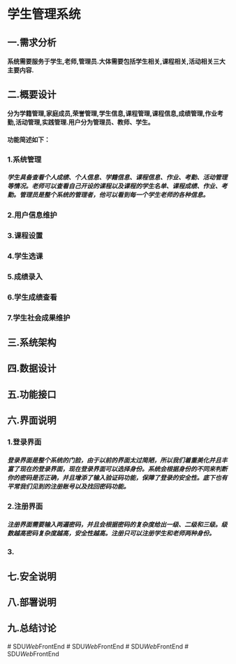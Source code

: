 # 学生管理系统

## 一.**需求分析**

#### 系统需要服务于学生,老师,管理员.大体需要包括学生相关,课程相关,活动相关三大主要内容.

## 二.**概要设计**

#### 分为学籍管理,家庭成员,荣誉管理,学生信息,课程管理,课程信息,成绩管理,作业考勤,活动管理,实践管理.用户分为管理员、教师、学生。

#### 功能简述如下：

### 1.系统管理

##### 学生具备查看个人成绩、个人信息、学籍信息、课程信息、作业、考勤、活动管理等情况。老师可以查看自己开设的课程以及课程的学生名单、课程成绩、作业、考勤。管理员是整个系统的管理者，他可以看到每一个学生老师的各种信息。

### 2.用户信息维护


### 3.课程设置

##### 

### 4.学生选课

### 5.成绩录入

### 6.学生成绩查看

### 7.学生社会成果维护

## 三.**系统架构**



## 四.**数据设计**



## 五.**功能接口**



## 六.**界面说明**

### 1.登录界面

##### 登录界面是整个系统的门脸，由于以前的界面太过简陋，所以我们着重美化并且丰富了现在的登录界面，现在登录界面可以选择身份。系统会根据身份的不同来判断你的密码是否正确，并且增添了输入验证码功能，保障了登录的安全性。底下也有平常我们见到的注册账号以及找回密码功能。

### 2.注册界面

##### 注册界面需要输入两遍密码，并且会根据密码的复杂度给出一级、二级和三级。级数越高密码复杂度越高，安全性越高。注册只可以注册学生和老师两种身份。

### 3.



## 七.**安全说明**



## 八.**部署说明**



## 九.**总结讨论**





#### 



#   S D U _ W e b _ F r o n t E n d  
 #   S D U _ W e b _ F r o n t E n d  
 #   S D U _ W e b _ F r o n t E n d  
 #   S D U _ W e b _ F r o n t E n d  
 